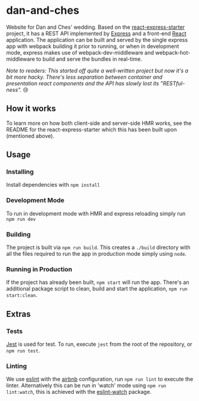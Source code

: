 # dan-and-ches

Website for Dan and Ches' wedding. Based on the 
[react-express-starter](https://github.com/dan-j/react-express-starter) project, it has a REST API 
implemented by [Express](https://expressjs.com/) and a front-end 
[React](https://facebook.github.io/react/) application. The application can be built and served 
by the single express app with webpack building it prior to running, or when in development mode,
 express makes use of webpack-dev-middleware and webpack-hot-middleware to build and serve the 
 bundles in real-time. 

_Note to readers: This started off quite a well-written project but now it's a bit more hacky. 
There's less separation between container and presentation react components and the API has 
slowly lost its "RESTful-ness"._ :cry:

## How it works

To learn more on how both client-side and server-side HMR works, see the README for the 
react-express-starter which this has been built upon (mentioned above).

## Usage

### Installing

Install dependencies with `npm install`

### Development Mode

To run in development mode with HMR and express reloading simply run `npm run dev`

### Building

The project is built via `npm run build`. This creates a `./build` directory with all the files 
required to run the app in production mode simply using `node`.

### Running in Production

If the project has already been built, `npm start` will run the app. There's an additional 
package script to clean, build and start the application, `npm run start:clean`.

## Extras

### Tests

[Jest](https://facebook.github.io/jest/) is used for test. To run, execute `jest` from the root 
of the repository, or `npm run test`.

### Linting

We use [eslint](http://eslint.org/) with the 
[airbnb](https://www.npmjs.com/package/eslint-config-airbnb) configuration, run `npm run lint` to
execute the linter. Alternatively this can be run in 'watch' mode using `npm run lint:watch`, 
this is achieved with the [eslint-watch](https://www.npmjs.com/package/eslint-watch) package.
